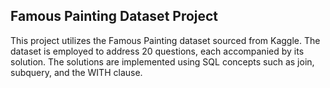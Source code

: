 ## Famous Painting Dataset Project

This project utilizes the Famous Painting dataset sourced from Kaggle. 
The dataset is employed to address 20 questions, each accompanied by its solution. 
The solutions are implemented using SQL concepts such as join, subquery, and the WITH clause.
